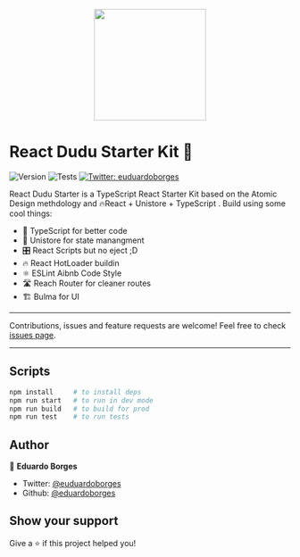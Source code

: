 
<p style="text-align: center !important">

<img src="https://upload.wikimedia.org/wikipedia/commons/thumb/a/a7/React-icon.svg/1200px-React-icon.svg.png" width="200" />

# React Dudu Starter Kit 👋
![Version](https://img.shields.io/badge/version-3.3.0-blue.svg?cacheSeconds=2592000)
![Tests](https://travis-ci.org/eduardoborges/react-dudu-starter.svg?branch=master)
[![Twitter: euduardoborges](https://img.shields.io/twitter/follow/euduardoborges.svg?style=social)](https://twitter.com/euduardoborges)

</p>

React Dudu Starter is a TypeScript React Starter Kit based on the Atomic Design methdology and 🔥React + Unistore + TypeScript . Build using some cool things:


- 🍴 TypeScript for better code
- 👜 Unistore for state manangment
- 🎛 React Scripts but no eject ;D
- 🔥 React HotLoader buildin
- ⚛ ESLint Aibnb Code Style
- 🛣 Reach Router for cleaner routes
- 🏗 Bulma for UI 


<hr>

Contributions, issues and feature requests are welcome! Feel free to check [issues page](https://github.com/eduardoborges/react-dudu-starter/issues).
<hr>

## Scripts

```sh
npm install     # to install deps
npm run start   # to run in dev mode
npm run build   # to build for prod
npm run test    # to run tests
```

## Author

👤 **Eduardo Borges**

* Twitter: [@euduardoborges](https://twitter.com/euduardoborges)
* Github: [@eduardoborges](https://github.com/eduardoborges)



## Show your support

Give a ⭐️ if this project helped you!